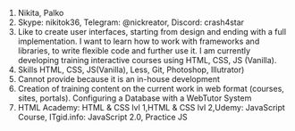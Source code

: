 1. Nikita, Palko
2. Skype: nikitok36, Telegram: @nickreator, Discord: crash4star
3. Like to create user interfaces, starting from design and ending with a full implementation. I want to learn how to work with frameworks and libraries, to write flexible code and further use it. I am currently developing training interactive courses using HTML, CSS, JS (Vanilla).
4. Skills HTML, CSS, JS(Vanilla), Less, Git, Photoshop, Illutrator)
5. Cannot provide because it is an in-house development
6. Creation of training content on the current work in web format (courses, sites, portals). Configuring a Database with a WebTutor System
7. HTML Academy: HTML & CSS lvl 1,HTML & CSS lvl 2,Udemy: JavaScript Course, ITgid.info: JavaScript 2.0, Practice JS
